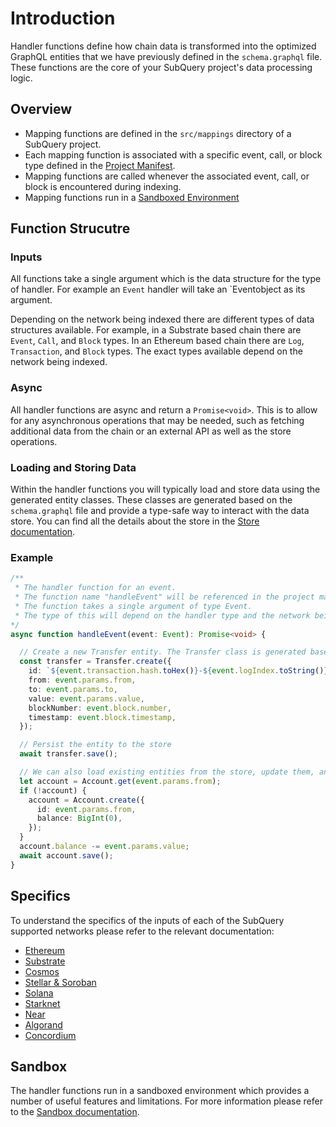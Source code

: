 # Introduction

Handler functions define how chain data is transformed into the optimized GraphQL entities that we have previously defined in the `schema.graphql` file. These functions are the core of your SubQuery project's data processing logic.

## Overview
- Mapping functions are defined in the `src/mappings` directory of a SubQuery project.
- Each mapping function is associated with a specific event, call, or block type defined in the [Project Manifest](../manifest/introduction.md).
- Mapping functions are called whenever the associated event, call, or block is encountered during indexing.
- Mapping functions run in a [Sandboxed Environment](./sandbox/sandbox.md)

## Function Strucutre

### Inputs

All functions take a single argument which is the data structure for the type of handler. For example an `Event` handler will take an `Eventobject as its argument.

Depending on the network being indexed there are different types of data structures available. For example, in a Substrate based chain there are `Event`, `Call`, and `Block` types. In an Ethereum based chain there are `Log`, `Transaction`, and `Block` types. The exact types available depend on the network being indexed.

### Async

All handler functions are async and return a `Promise<void>`. This is to allow for any asynchronous operations that may be needed, such as fetching additional data from the chain or an external API as well as the store operations.

### Loading and Storing Data

Within the handler functions you will typically load and store data using the generated entity classes. These classes are generated based on the `schema.graphql` file and provide a type-safe way to interact with the data store. You can find all the details about the store in the [Store documentation](./sandbox/store.md).


### Example

```ts
/**
 * The handler function for an event.
 * The function name "handleEvent" will be referenced in the project manifest file.
 * The function takes a single argument of type Event.
 * The type of this will depend on the handler type and the network being indexed.
*/
async function handleEvent(event: Event): Promise<void> {

  // Create a new Transfer entity. The Transfer class is generated based on the schema.graphql file
  const transfer = Transfer.create({
    id: `${event.transaction.hash.toHex()}-${event.logIndex.toString()}`,
    from: event.params.from,
    to: event.params.to,
    value: event.params.value,
    blockNumber: event.block.number,
    timestamp: event.block.timestamp,
  });

  // Persist the entity to the store
  await transfer.save();

  // We can also load existing entities from the store, update them, and save them.
  let account = Account.get(event.params.from);
  if (!account) {
    account = Account.create({
      id: event.params.from,
      balance: BigInt(0),
    });
  }
  account.balance -= event.params.value;
  await account.save();
}

````

## Specifics

To understand the specifics of the inputs of each of the SubQuery supported networks please refer to the relevant documentation:
- [Ethereum](./mapping/ethereum.md)
- [Substrate](./mapping/polkadot.md)
- [Cosmos](./mapping/cosmos.md)
- [Stellar & Soroban](./mapping/stellar.md)
- [Solana](./mapping/solana.md)
- [Starknet](./mapping/starknet.md)
- [Near](./mapping/near.md)
- [Algorand](./mapping/algorand.md)
- [Concordium](./mapping/concordium.md)

## Sandbox

The handler functions run in a sandboxed environment which provides a number of useful features and limitations. For more information please refer to the [Sandbox documentation](./sandbox/sandbox.md).
